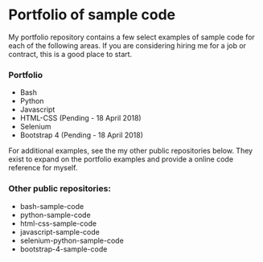 # Portfolio of sample code

My portfolio repository contains a few select examples of sample code for each of the following areas. If you 
are considering hiring me for a job or contract, this is a good place to start.

### Portfolio

* Bash 
* Python
* Javascript
* HTML-CSS (Pending - 18 April 2018)
* Selenium
* Bootstrap 4  (Pending - 18 April 2018)

For additional examples, see the my other public repositories below. They exist to expand on the portfolio examples and 
provide a online code reference for myself.  

### Other public repositories:

* bash-sample-code
* python-sample-code
* html-css-sample-code
* javascript-sample-code
* selenium-python-sample-code
* bootstrap-4-sample-code

